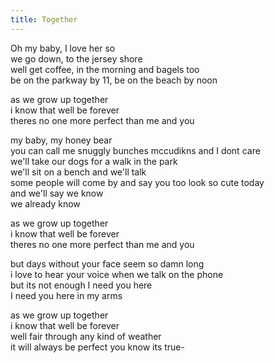 ```yaml
---
title: Together
---
```


Oh my baby, I love her so  
we go down, to the jersey shore  
well get coffee, in the morning and bagels too  
be on the parkway by 11, be on the beach by noon  

as we grow up together  
i know that well be forever  
theres no one more perfect than me and you  

my baby, my honey bear  
you can call me snuggly bunches mccudikns and I dont care  
we'll take our dogs for a walk in the park  
we'll sit on a bench and we'll talk  
some people will come by and say you too look so cute today  
and we'll say we know  
we already know  

as we grow up together  
i know that well be forever  
theres no one more perfect than me and you  

but days without your face seem so damn long  
i love to hear your voice when we talk on the phone  
but its not enough I need you here  
I need you here in my arms  

as we grow up together  
i know that well be forever  
well fair through any kind of weather  
it will always be perfect you know its true-  

